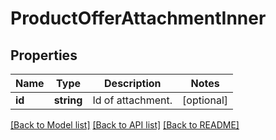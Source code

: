 # ProductOfferAttachmentInner

## Properties
Name | Type | Description | Notes
------------ | ------------- | ------------- | -------------
**id** | **string** | Id of attachment. | [optional] 

[[Back to Model list]](../../README.md#documentation-for-models) [[Back to API list]](../../README.md#documentation-for-api-endpoints) [[Back to README]](../../README.md)


